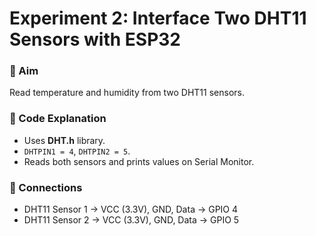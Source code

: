 # Experiment 2: Interface Two DHT11 Sensors with ESP32  

### 🎯 Aim  
Read temperature and humidity from two DHT11 sensors.  

### 📜 Code Explanation  
- Uses **DHT.h** library.  
- `DHTPIN1 = 4`, `DHTPIN2 = 5`.  
- Reads both sensors and prints values on Serial Monitor.  

### 🔌 Connections  
- DHT11 Sensor 1 → VCC (3.3V), GND, Data → GPIO 4  
- DHT11 Sensor 2 → VCC (3.3V), GND, Data → GPIO 5  
